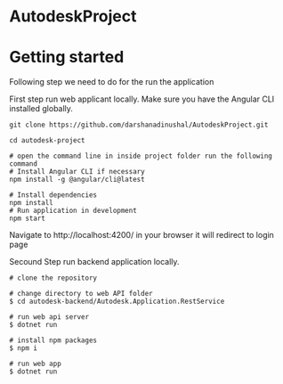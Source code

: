 # AutodeskProject

# Getting started

Following step we need to do for the run the application

First step run web applicant locally.
Make sure you have the Angular CLI installed globally.
```
git clone https://github.com/darshanadinushal/AutodeskProject.git

cd autodesk-project

# open the command line in inside project folder run the following command
# Install Angular CLI if necessary
npm install -g @angular/cli@latest

# Install dependencies
npm install
# Run application in development
npm start
```

Navigate to http://localhost:4200/ in your browser it will redirect to login page

Secound Step run backend application locally.

```
# clone the repository

# change directory to web API folder
$ cd autodesk-backend/Autodesk.Application.RestService

# run web api server
$ dotnet run

# install npm packages
$ npm i

# run web app
$ dotnet run
```





